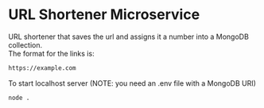 # URL Shortener Microservice

URL shortener that saves the url and assigns it a number into a MongoDB collection.<br>
The format for the links is: <br/>
```markdown
https://example.com
```

To start localhost server (NOTE: you need an .env file with a MongoDB URI)
```markdown
node .
```

